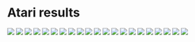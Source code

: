 # Atari results

![](figures/fig_dqn_Alien.png)
![](figures/fig_dqn_Amidar.png)
![](figures/fig_dqn_BankHeist.png)
![](figures/fig_dqn_BeamRider.png)
![](figures/fig_dqn_Breakout.png)
![](figures/fig_dqn_Enduro.png)
![](figures/fig_dqn_Freeway.png)
![](figures/fig_dqn_Frostbite.png)
![](figures/fig_dqn_Gravitar.png)
![](figures/fig_dqn_MontezumaRevenge.png)
![](figures/fig_dqn_Pitfall.png)
![](figures/fig_dqn_Pong.png)
![](figures/fig_dqn_PrivateEye.png)
![](figures/fig_dqn_Qbert.png)
![](figures/fig_dqn_Seaquest.png)
![](figures/fig_dqn_Solaris.png)
![](figures/fig_dqn_SpaceInvaders.png)
![](figures/fig_dqn_Tutankham.png)
![](figures/fig_dqn_Venture.png)
![](figures/fig_dqn_WizardOfWor.png)
![](figures/fig_dqn_Zaxxon.png)
